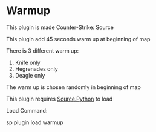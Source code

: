 # Warmup
This plugin is made Counter-Strike: Source

This plugin add 45 seconds warm up at beginning of map

There is 3 different warm up:

1. Knife only
2. Hegrenades only
3. Deagle only

The warm up is chosen randomly in beginning of map

This plugin requires <a href="https://forums.sourcepython.com/index.php">Source.Python</a> to load

Load Command:

sp plugin load warmup
